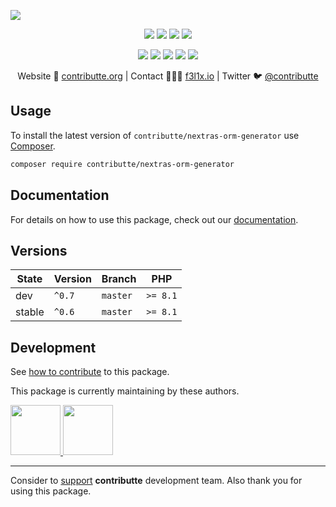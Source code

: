 ![](https://heatbadger.now.sh/github/readme/contributte/nextras-orm-generator/)

<p align=center>
  <a href="https://github.com/contributte/nextras-orm-generator/actions"><img src="https://badgen.net/github/checks/contributte/nextras-orm-generator/master"></a>
  <a href="https://coveralls.io/r/contributte/nextras-orm-generator"><img src="https://badgen.net/coveralls/c/github/contributte/nextras-orm-generator"></a>
  <a href="https://packagist.org/packages/contributte/nextras-orm-generator"><img src="https://badgen.net/packagist/dm/contributte/nextras-orm-generator"></a>
  <a href="https://packagist.org/packages/contributte/nextras-orm-generator"><img src="https://badgen.net/packagist/v/contributte/nextras-orm-generator"></a>
</p>
<p align=center>
  <a href="https://packagist.org/packages/contributte/nextras-orm-generator"><img src="https://badgen.net/packagist/php/contributte/nextras-orm-generator"></a>
  <a href="https://github.com/contributte/nextras-orm-generator"><img src="https://badgen.net/github/license/contributte/nextras-orm-generator"></a>
  <a href="https://bit.ly/ctteg"><img src="https://badgen.net/badge/support/gitter/cyan"></a>
  <a href="https://bit.ly/cttfo"><img src="https://badgen.net/badge/support/forum/yellow"></a>
  <a href="https://contributte.org/partners.html"><img src="https://badgen.net/badge/sponsor/donations/F96854"></a>
</p>

<p align=center>
Website 🚀 <a href="https://contributte.org">contributte.org</a> | Contact 👨🏻‍💻 <a href="https://f3l1x.io">f3l1x.io</a> | Twitter 🐦 <a href="https://twitter.com/contributte">@contributte</a>
</p>

## Usage

To install the latest version of `contributte/nextras-orm-generator` use [Composer](https://getcomposer.org).

```bash
composer require contributte/nextras-orm-generator
```

## Documentation

For details on how to use this package, check out our [documentation](.docs).

## Versions

| State       | Version | Branch   | PHP      |
|-------------|---------|----------|----------|
| dev         | `^0.7`  | `master` | `>= 8.1` |
| stable      | `^0.6`  | `master` | `>= 8.1` |

## Development

See [how to contribute](https://contributte.org/contributing.html) to this package.

This package is currently maintaining by these authors.

<a href="https://github.com/f3l1x">
  <img width="80" height="80" src="https://avatars2.githubusercontent.com/u/538058?v=3&s=80">
</a>

<a href="https://github.com/dakorpar">
  <img width="80" height="80" src="https://avatars2.githubusercontent.com/u/9303856?v=3&s=80">
</a>

-----

Consider to [support](https://contributte.org/partners.html) **contributte** development team.
Also thank you for using this package.
